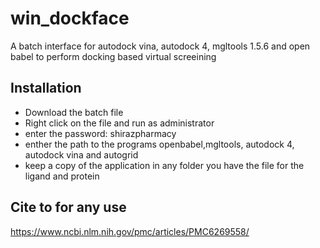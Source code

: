 # win_dockface
A batch interface for autodock vina, autodock 4, mgltools 1.5.6 and open babel to perform docking based virtual screeining 
## Installation
- Download the batch file
- Right click on the file and run as administrator
- enter the password: shirazpharmacy
- enther the path to the programs openbabel,mgltools, autodock 4, autodock vina and autogrid
- keep a copy of the application in any folder you have the file for the ligand and protein 

## Cite to for any use
https://www.ncbi.nlm.nih.gov/pmc/articles/PMC6269558/
